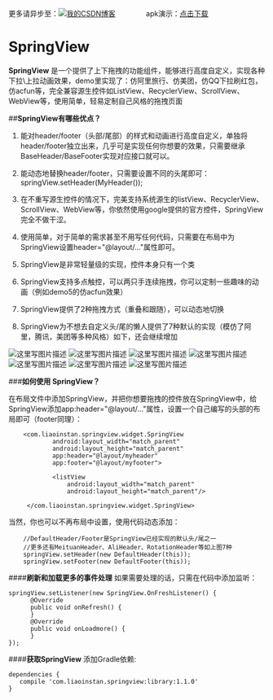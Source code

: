 更多请异步至：![](http://img.blog.csdn.net/20160330140851449)[我的CSDN博客](http://blog.csdn.net/liaoinstan)  　　　　apk演示：[点击下载](https://github.com/liaoinstan/SpringView/blob/master/apk/demo-debug.apk?raw=true)

SpringView
=====
**SpringView** 是一个提供了上下拖拽的功能组件，能够进行高度自定义，实现各种下拉\上拉动画效果，demo里实现了：仿阿里旅行、仿美团，仿QQ下拉刷红包，仿acfun等，完全兼容源生控件如ListView、RecyclerView、ScrollView、WebView等，使用简单，轻易定制自己风格的拖拽页面

##**SpringView有哪些优点？**

 1. 能对header/footer（头部/尾部）的样式和动画进行高度自定义，单独将header/footer独立出来，几乎可是实现任何你想要的效果，只需要继承BaseHeader/BaseFooter实现对应接口就可以。

 2. 能动态地替换header/footer，只需要设置不同的头尾即可：springView.setHeader(MyHeader());

 3. 在不重写源生控件的情况下，完美支持系统源生的listView、RecyclerView、ScrollView、WebView等，你依然使用google提供的官方控件，SpringView完全不做干涩。

 4. 使用简单，对于简单的需求甚至不用写任何代码，只需要在布局中为SpringView设置header="@layout/..."属性即可。

 4. SpringView是非常轻量级的实现，控件本身只有一个类

 6. SpringView支持多点触控，可以两只手连续拖拽，你可以定制一些趣味的动画（例如demo5的仿acfun效果）

 6. SpringView提供了2种拖拽方式（重叠和跟随），可以动态地切换

 5. SpringView为不想去自定义头/尾的懒人提供了7种默认的实现（模仿了阿里，腾讯，美团等多种风格）如下，还会继续增加 

![这里写图片描述](https://github.com/liaoinstan/SpringView/blob/master/gif/1459212323072_s.gif) ![这里写图片描述](https://github.com/liaoinstan/SpringView/blob/master/gif/1459212372609_s.gif)
![这里写图片描述](https://github.com/liaoinstan/SpringView/blob/master/gif/1459212462800_s.gif) ![这里写图片描述](https://github.com/liaoinstan/SpringView/blob/master/gif/1459212485237_s.gif)
![这里写图片描述](https://github.com/liaoinstan/SpringView/blob/master/gif/1459212517801_s.gif) ![这里写图片描述](https://github.com/liaoinstan/SpringView/blob/master/gif/1459212658972_s.gif)
![这里写图片描述](https://github.com/liaoinstan/SpringView/blob/master/gif/1459212769245_s.gif)

###**如何使用 SpringView？**

在布局文件中添加SpringView，并把你想要拖拽的控件放在SpringView中，给SpringView添加app:header="@layout/..."属性，设置一个自己编写的头部的布局即可（footer同理）：

```
	<com.liaoinstan.springview.widget.SpringView
            android:layout_width="match_parent"
            android:layout_height="match_parent"
            app:header="@layout/myheader"
            app:footer="@layout/myfooter">

            <listView
                android:layout_width="match_parent"
                android:layout_height="match_parent"/>

     </com.liaoinstan.springview.widget.SpringView>
```
当然，你也可以不再布局中设置，使用代码动态添加：

```
	//DefaultHeader/Footer是SpringView已经实现的默认头/尾之一
	//更多还有MeituanHeader、AliHeader、RotationHeader等如上图7种
	springView.setHeader(new DefaultHeader(this));
    springView.setFooter(new DefaultFooter(this));
```

####**刷新和加载更多的事件处理**
如果需要处理的话，只需在代码中添加监听：

```
springView.setListener(new SpringView.OnFreshListener() {
      @Override
      public void onRefresh() {
      }
      @Override
      public void onLoadmore() {
      }
});
```

####**获取SpringView**
添加Gradle依赖:
```
dependencies {
   compile 'com.liaoinstan.springview:library:1.1.0'
}
```
